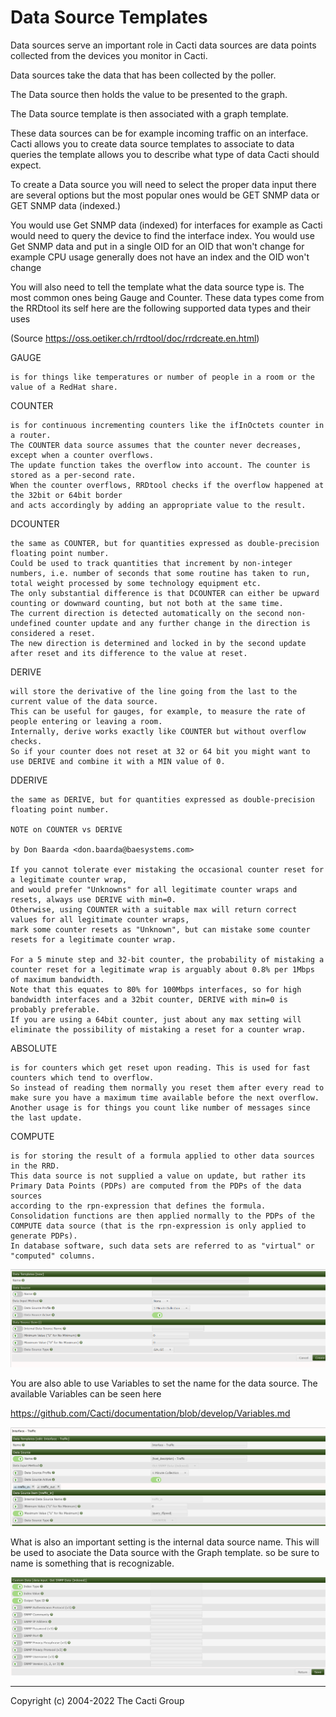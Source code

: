# Data Source Templates

Data sources serve an important role in Cacti data sources are data points
collected from the devices you monitor in Cacti.

Data sources take the data that has been collected by the poller.

The Data source then holds the value to be presented to the graph.

The Data source template is then associated with a graph template.

These data sources can be for example incoming traffic on an interface.
Cacti allows you to create data source templates to associate to data queries
the template allows you to describe what type of data Cacti should expect.

To create a Data source you will need to select the proper data input there are
several options but the most popular ones would be GET SNMP data or GET SNMP
data (indexed.)

You would use Get SNMP data (indexed) for interfaces for example as Cacti would
need to query the device to find the interface index.  You would use Get SNMP
data and put in a single OID for an OID that won't change for example CPU usage
generally does not have an index and the OID won't change

You will also need to tell the template what the data source type is.
The most common ones being Gauge and Counter.  These data types come from the
RRDtool its self here are the following supported data types and their uses

(Source https://oss.oetiker.ch/rrdtool/doc/rrdcreate.en.html)

GAUGE

    is for things like temperatures or number of people in a room or the value of a RedHat share.

COUNTER

    is for continuous incrementing counters like the ifInOctets counter in a router.
    The COUNTER data source assumes that the counter never decreases, except when a counter overflows.
    The update function takes the overflow into account. The counter is stored as a per-second rate.
    When the counter overflows, RRDtool checks if the overflow happened at the 32bit or 64bit border
    and acts accordingly by adding an appropriate value to the result.

DCOUNTER

    the same as COUNTER, but for quantities expressed as double-precision floating point number.
    Could be used to track quantities that increment by non-integer numbers, i.e. number of seconds that some routine has taken to run,
    total weight processed by some technology equipment etc.
    The only substantial difference is that DCOUNTER can either be upward counting or downward counting, but not both at the same time.
    The current direction is detected automatically on the second non-undefined counter update and any further change in the direction is considered a reset.
    The new direction is determined and locked in by the second update after reset and its difference to the value at reset.

DERIVE

    will store the derivative of the line going from the last to the current value of the data source.
    This can be useful for gauges, for example, to measure the rate of people entering or leaving a room.
    Internally, derive works exactly like COUNTER but without overflow checks.
    So if your counter does not reset at 32 or 64 bit you might want to use DERIVE and combine it with a MIN value of 0.

DDERIVE

    the same as DERIVE, but for quantities expressed as double-precision floating point number.

    NOTE on COUNTER vs DERIVE

    by Don Baarda <don.baarda@baesystems.com>

    If you cannot tolerate ever mistaking the occasional counter reset for a legitimate counter wrap,
    and would prefer "Unknowns" for all legitimate counter wraps and resets, always use DERIVE with min=0.
    Otherwise, using COUNTER with a suitable max will return correct values for all legitimate counter wraps,
    mark some counter resets as "Unknown", but can mistake some counter resets for a legitimate counter wrap.

    For a 5 minute step and 32-bit counter, the probability of mistaking a counter reset for a legitimate wrap is arguably about 0.8% per 1Mbps of maximum bandwidth.
    Note that this equates to 80% for 100Mbps interfaces, so for high bandwidth interfaces and a 32bit counter, DERIVE with min=0 is probably preferable.
    If you are using a 64bit counter, just about any max setting will eliminate the possibility of mistaking a reset for a counter wrap.

ABSOLUTE

    is for counters which get reset upon reading. This is used for fast counters which tend to overflow.
    So instead of reading them normally you reset them after every read to make sure you have a maximum time available before the next overflow.
    Another usage is for things you count like number of messages since the last update.
COMPUTE

    is for storing the result of a formula applied to other data sources in the RRD.
    This data source is not supplied a value on update, but rather its Primary Data Points (PDPs) are computed from the PDPs of the data sources
    according to the rpn-expression that defines the formula.
    Consolidation functions are then applied normally to the PDPs of the COMPUTE data source (that is the rpn-expression is only applied to generate PDPs).
    In database software, such data sets are referred to as "virtual" or "computed" columns.

![Data-Source-Templates](images/datasource-template-create.png)

You are also able to use Variables to set the name for the data source.
The available Variables can be seen here

https://github.com/Cacti/documentation/blob/develop/Variables.md

![Data-Source-Templates](images/datasource-template.png)

What is also an important setting is the internal data source name.
This will be used to asociate the Data source with the Graph template.
so be sure to name is something that is recognizable.

![Data-Source-Templates](images/datasource-template2.png)

---
<copy>Copyright (c) 2004-2022 The Cacti Group</copy>
